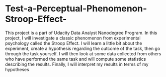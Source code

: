 # Test-a-Perceptual-Phenomenon-Stroop-Effect-
This project is a part of Udacity Data Analyst Nanodegree Program.
In this project, I will investigate a classic phenomenon from experimental psychology called the Stroop Effect. I will learn a little bit about the experiment, create a hypothesis regarding the outcome of the task, then go through the task yourself. I will then look at some data collected from others who have performed the same task and will compute some statistics describing the results. Finally, I will interpret my results in terms of my hypotheses
